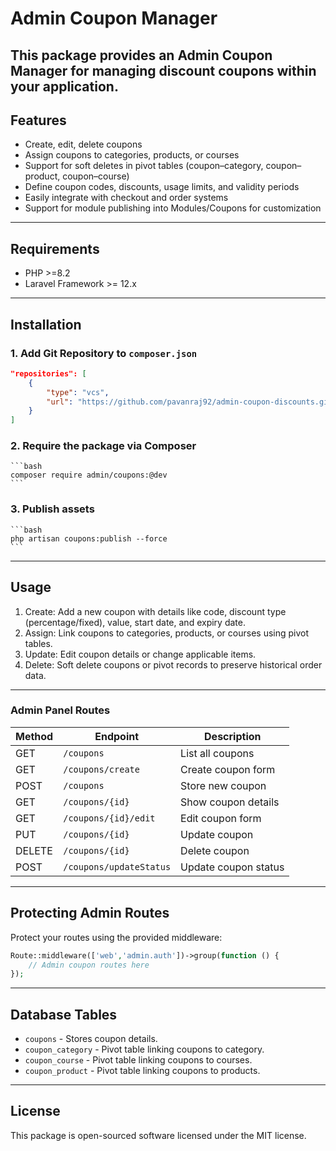 # Admin Coupon Manager
This package provides an Admin Coupon Manager for managing discount coupons within your application.
---

## Features
- Create, edit, delete coupons
- Assign coupons to categories, products, or courses
- Support for soft deletes in pivot tables (coupon–category, coupon–product, coupon–course)
- Define coupon codes, discounts, usage limits, and validity periods
- Easily integrate with checkout and order systems
- Support for module publishing into Modules/Coupons for customization
---

## Requirements

- PHP >=8.2
- Laravel Framework >= 12.x

---

## Installation

### 1. Add Git Repository to `composer.json`

```json
"repositories": [
    {
        "type": "vcs",
        "url": "https://github.com/pavanraj92/admin-coupon-discounts.git"
    }
]
```

### 2. Require the package via Composer
    ```bash
    composer require admin/coupons:@dev
    ```

### 3. Publish assets
    ```bash
    php artisan coupons:publish --force
    ```
---

## Usage
1. Create: Add a new coupon with details like code, discount type (percentage/fixed), value, start date, and expiry date.
2. Assign: Link coupons to categories, products, or courses using pivot tables.
3. Update: Edit coupon details or change applicable items.
4. Delete: Soft delete coupons or pivot records to preserve historical order data.

---

### Admin Panel Routes
| Method | Endpoint | Description |
|--------|----------|-------------|
| GET    | `/coupons` | List all coupons |
| GET    | `/coupons/create` | Create coupon form |
| POST   | `/coupons` | Store new coupon |
| GET    | `/coupons/{id}` | Show coupon details |
| GET    | `/coupons/{id}/edit` | Edit coupon form |
| PUT    | `/coupons/{id}` | Update coupon |
| DELETE | `/coupons/{id}` | Delete coupon |
| POST | `/coupons/updateStatus` | Update coupon status|

---

## Protecting Admin Routes

Protect your routes using the provided middleware:

```php
Route::middleware(['web','admin.auth'])->group(function () {
    // Admin coupon routes here
});
```
---

## Database Tables

- `coupons` - Stores coupon details.
- `coupon_category` - Pivot table linking coupons to category.  
- `coupon_course` - Pivot table linking coupons to courses.
- `coupon_product` - Pivot table linking coupons to products.

---

## License

This package is open-sourced software licensed under the MIT license.

